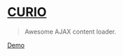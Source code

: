 [CURIO](http://sandeepjain.github.io/curio/)
=====

> Awesome AJAX content loader.

[Demo](http://sandeepjain.github.io/curio/demo1)
